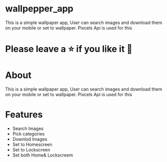 # wallpepper_app

This is a simple wallpaper app, User can search images and download them on your mobile or set to wallpaper. Pixcels Api is used for this

# Please leave a ⭐ if you like it 💜

# About

This is a simple wallpaper app, User can search images and download them on your mobile or set to wallpaper. Pixcels Api is used for this
# Features
- Search Images
- Pick categories
- Downlod Images
- Set to Homescreen
- Set to Lockscreen
- Set both Home& Lockscreem 

